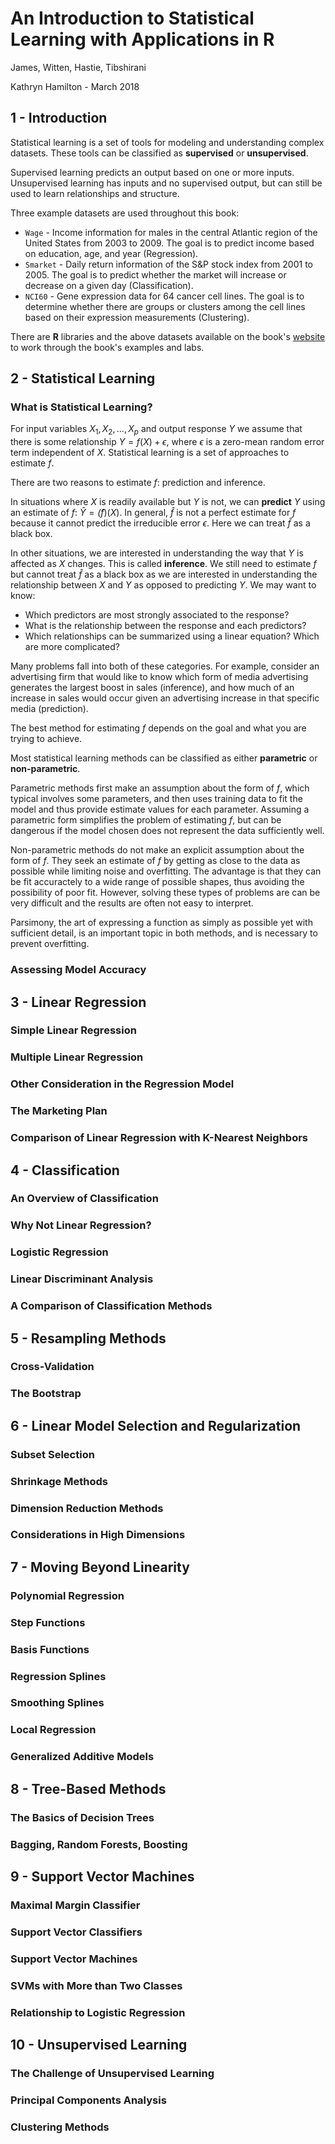 # An Introduction to Statistical Learning with Applications in R

James, Witten, Hastie, Tibshirani

Kathryn Hamilton - March 2018

## 1 - Introduction

Statistical learning is a set of tools for modeling and understanding complex datasets. These tools can be classified as **supervised** or **unsupervised**.

Supervised learning predicts an output based on one or more inputs. Unsupervised learning has inputs and no supervised output, but can still be used to learn relationships and structure.

Three example datasets are used throughout this book:

* `Wage` - Income information for males in the central Atlantic region of the United States from 2003 to 2009. The goal is to predict income based on education, age, and year (Regression).
* `Smarket` - Daily return information of the S&P stock index from 2001 to 2005. The goal is to predict whether the market will increase or decrease on a given day (Classification).
* `NCI60` - Gene expression data for 64 cancer cell lines. The goal is to determine whether there are groups or clusters among the cell lines based on their expression measurements (Clustering).

There are **R** libraries and the above datasets available on the book's [website](http:/www.StatLearning.com) to work through the book's examples and labs.

## 2 - Statistical Learning

### What is Statistical Learning?

For input variables $X_1, X_2, \dots , X_p$ and output response $Y$ we assume that there is some relationship $Y=f(X)+\epsilon$, where $\epsilon$ is a zero-mean random error term independent of $X$. Statistical learning is a set of approaches to estimate $f$.

There are two reasons to estimate $f$: prediction and inference.

In situations where $X$ is readily available but $Y$ is not, we can **predict** $Y$ using an estimate of $f$: $\hat{Y} = \hat(f)(X)$. In general, $\hat{f}$ is not a perfect estimate for $f$ because it cannot predict the irreducible error $\epsilon$. Here we can treat $\hat{f}$ as a black box.

In other situations, we are interested in understanding the way that $Y$ is affected as $X$ changes. This is called **inference**. We still need to estimate $f$ but cannot treat $\hat{f}$ as a black box as we are interested in understanding the relationship between $X$ and $Y$ as opposed to predicting $Y$. We may want to know:

* Which predictors are most strongly associated to the response?
* What is the relationship between the response and each predictors?
* Which relationships can be summarized using a linear equation? Which are more complicated?

Many problems fall into both of these categories. For example, consider an advertising firm that would like to know which form of media advertising generates the largest boost in sales (inference), and how much of an increase in sales would occur given an advertising increase in that specific media (prediction). 

The best method for estimating $f$ depends on the goal and what you are trying to achieve.

Most statistical learning methods can be classified as either **parametric** or **non-parametric**.

Parametric methods first make an assumption about the form of $f$, which typical involves some parameters, and then uses training data to fit the model and thus provide estimate values for each parameter. Assuming a parametric form simplifies the problem of estimating $f$, but can be dangerous if the model chosen does not represent the data sufficiently well.

Non-parametric methods do not make an explicit assumption about the form of $f$. They seek an estimate of $f$ by getting as close to the data as possible while limiting noise and overfitting. The advantage is that they can be fit accuractely to a wide range of possible shapes, thus avoiding the possibility of poor fit. However, solving these types of problems are can be very difficult and the results are often not easy to interpret.

Parsimony, the art of expressing a function as simply as possible yet with sufficient detail, is an important topic in both methods, and is necessary to prevent overfitting.

### Assessing Model Accuracy

## 3 - Linear Regression

### Simple Linear Regression
### Multiple Linear Regression
### Other Consideration in the Regression Model
### The Marketing Plan
### Comparison of Linear Regression with K-Nearest Neighbors

## 4 - Classification

### An Overview of Classification
### Why Not Linear Regression?
### Logistic Regression
### Linear Discriminant Analysis
### A Comparison of Classification Methods

## 5 - Resampling Methods

### Cross-Validation
### The Bootstrap

## 6 - Linear Model Selection and Regularization

### Subset Selection
### Shrinkage Methods
### Dimension Reduction Methods
### Considerations in High Dimensions

## 7 - Moving Beyond Linearity

### Polynomial Regression
### Step Functions
### Basis Functions
### Regression Splines
### Smoothing Splines
### Local Regression
### Generalized Additive Models

## 8 - Tree-Based Methods

### The Basics of Decision Trees
### Bagging, Random Forests, Boosting

## 9 - Support Vector Machines

### Maximal Margin Classifier
### Support Vector Classifiers
### Support Vector Machines
### SVMs with More than Two Classes
### Relationship to Logistic Regression

## 10 - Unsupervised Learning

### The Challenge of Unsupervised Learning
### Principal Components Analysis
### Clustering Methods

